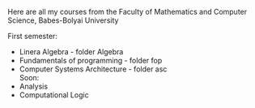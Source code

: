 Here are all my courses from the Faculty of Mathematics and Computer Science, Babes-Bolyai University

First semester:
<ul>
	<li>Linera Algebra - folder Algebra</li>
	<li>Fundamentals of programming - folder fop</li>
	<li>Computer Systems Architecture - folder asc</li>
	Soon:
	<li>Analysis</li>
	<li>Computational Logic</li>
</ul>
